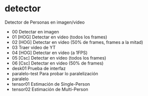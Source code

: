 # detector
Detector de Personas en imagen/video

- 00 Detectar en imagen
- 01 [HOG] Detectar en video (todos los frames)
- 02 [HOG] Detectar en video (50% de frames, frames a la mitad)
- 03 Traer video de YT
- 04 [HOG] Detectar en video (a 1FPS)
- 05 [Csc] Detectar en video (todos los frames)
- 06 [Csc] Detectar en video (50% de frames)
- desk01          Prueba de interfaz
- paralelo-test   Para probar lo paralelización 
- paralelo	    
- tensor01 Estimación de Single-Person
- tensor02 Estimación de Multi-Person 

